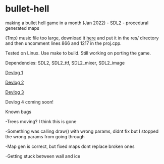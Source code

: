 # bullet-hell
making a bullet hell game in a month (Jan 2022) - SDL2 - procedural generated maps

(Tmp) music file too large, download it [here](http://jar.ylimaf.com/cold.wav) and put it in the res/ directory and then uncomment lines 866 and 1217 in the proj.cpp.

Tested on Linux. Use make to build. Still working on porting the game.

Dependencies: SDL2, SDL2_ttf, SDL2_mixer, SDL2_image

[Devlog 1](https://www.youtube.com/watch?v=76DXj4hbBoE)

[Devlog 2](https://youtu.be/hA2H1nx99Zc)

[Devlog 3](https://youtu.be/f-4PXaSwO-8)

Devlog 4 coming soon!


Known bugs

-Trees moving? I think this is gone

-Something was calling draw() with wrong params, didnt fix but I stopped the wrong params from going through

-Map gen is correct, but fixed maps dont replace broken ones

-Getting stuck between wall and ice
